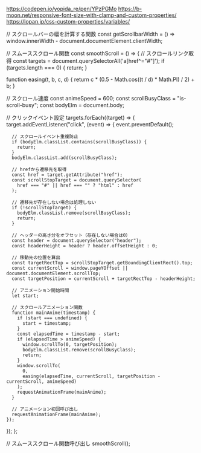 https://codepen.io/yopida_re/pen/YPzPGMo
https://b-moon.net/responsive-font-size-with-clamp-and-custom-properties/
https://lopan.jp/css-custom-properties/variables/

// スクロールバーの幅を計算する関数
const getScrollbarWidth = () =>
  window.innerWidth - document.documentElement.clientWidth;

// スムーススクロール関数
const smoothScroll = () => {
  // スクロールリンク取得
  const targets = document.querySelectorAll('a[href^="#"]');
  if (targets.length === 0) {
    return;
  }

  function easing(t, b, c, d) {
    return c * (0.5 - Math.cos((t / d) * Math.PI) / 2) + b;
  }

  // スクロール速度
  const animeSpeed = 600;
  const scrollBusyClass = "is-scroll-busy";
  const bodyElm = document.body;

  // クリックイベント設定
  targets.forEach((target) => {
    target.addEventListener("click", (event) => {
      event.preventDefault();

      // スクロールイベント重複防止
      if (bodyElm.classList.contains(scrollBusyClass)) {
        return;
      }
      bodyElm.classList.add(scrollBusyClass);

      // hrefから遷移先を取得
      const href = target.getAttribute("href");
      const scrollStopTarget = document.querySelector(
        href === "#" || href === "" ? "html" : href
      );

      // 遷移先が存在しない場合は処理しない
      if (!scrollStopTarget) {
        bodyElm.classList.remove(scrollBusyClass);
        return;
      }

      // ヘッダーの高さ分をオフセット（存在しない場合は0）
      const header = document.querySelector("header");
      const headerHeight = header ? header.offsetHeight : 0;

      // 移動先の位置を算出
      const targetRectTop = scrollStopTarget.getBoundingClientRect().top;
      const currentScroll = window.pageYOffset || document.documentElement.scrollTop;
      const targetPosition = currentScroll + targetRectTop - headerHeight;

      // アニメーション開始時間
      let start;

      // スクロールアニメーション関数
      function mainAnime(timestamp) {
        if (start === undefined) {
          start = timestamp;
        }
        const elapsedTime = timestamp - start;
        if (elapsedTime > animeSpeed) {
          window.scrollTo(0, targetPosition);
          bodyElm.classList.remove(scrollBusyClass);
          return;
        }
        window.scrollTo(
          0,
          easing(elapsedTime, currentScroll, targetPosition - currentScroll, animeSpeed)
        );
        requestAnimationFrame(mainAnime);
      }

      // アニメーション初回呼び出し
      requestAnimationFrame(mainAnime);
    });
  });
};

// スムーススクロール関数呼び出し
smoothScroll();

